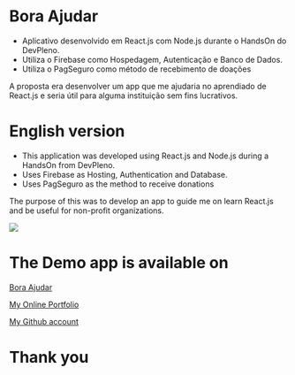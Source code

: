 # Bora Ajudar

- Aplicativo desenvolvido em React.js com Node.js durante o HandsOn do DevPleno.
- Utiliza o Firebase como Hospedagem, Autenticação e Banco de Dados.
- Utiliza o PagSeguro como método de recebimento de doações

A proposta era desenvolver um app que me ajudaria no aprendiado de React.js e seria útil para alguma instituição sem fins lucrativos.

# English version

- This application was developed using React.js and Node.js during a HandsOn from DevPleno.
- Uses Firebase as Hosting, Authentication and Database.
- Uses PagSeguro as the method to receive donations

The purpose of this was to develop an app to guide me on learn React.js and be useful for non-profit organizations.

![](https://bora-ajudar-xumes.firebaseapp.com/img/logo.png)




# The Demo app is available on

[Bora Ajudar](https://bora-ajudar-xumes.firebaseapp.com/)

[My Online Portfolio](http://reginaldosantos.com.br/) 

[My Github account](http://github.com/xumes/) 


# Thank you
